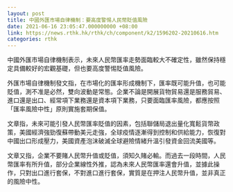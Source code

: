 ```yaml
---
layout: post
title: 中國外匯市場自律機制：要高度警惕人民幣貶值風險
date: 2021-06-16 23:05:47.000000000 +08:00
link: https://news.rthk.hk/rthk/ch/component/k2/1596202-20210616.htm
categories: rthk
---
```


中國外匯市場自律機制表示，未來人民幣匯率走勢面臨較大不確定性，雖然保持穩定具備較好的宏觀基礎，但也要高度警惕貶值風險。

外匯市場自律機制發文指，在市場化的匯率形成機制下，匯率既可能升值，也可能貶值，測不准是必然，雙向波動是常態。企業不論是開展貨物貿易還是服務貿易、進口還是出口、經常項下業務還是資本項下業務，只要面臨匯率風險，都應按照「匯率風險中性」原則實施套期保值。

文章指，未來可能引發人民幣匯率貶值的因素，包括聯儲局退出量化寬鬆貨幣政策，美國經濟強勁復蘇帶動美元走強，全球疫情逐漸得到控制和供給能力，恢復對中國出口形成壓力，美國資產泡沫破滅全球避險情緒升溫引發資金回流美國等。

文章又指，企業不要賭人民幣升值或貶值，須知久賭必輸。而過去一段時間，人民幣匯率有所升值，部分企業線性外推，認為未來人民幣匯率還會升值，並據此操作，只對出口進行套保，不對進口進行套保，實質是在押注人民幣升值，並非真正的風險中性。

